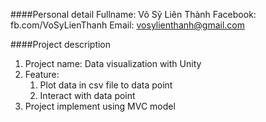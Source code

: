 ####Personal detail
Fullname: Võ Sỹ Liên Thành
Facebook: fb.com/VoSyLienThanh
Email: vosylienthanh@gmail.com

####Project description
1. Project name: Data visualization with Unity
1. Feature: 
    1. Plot data in csv file to data point
    2. Interact with data point
1. Project implement using MVC model